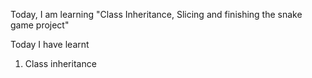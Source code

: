 Today, I am learning "Class Inheritance, Slicing and finishing the snake game project"

Today I have learnt
1. Class inheritance 